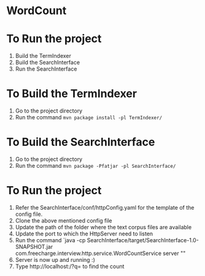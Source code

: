 WordCount
=========


To Run the project
==================

1. Build the TermIndexer
2. Build the SearchInterface
3. Run the SearchInterface


To Build the TermIndexer
========================

1. Go to the project directory
2. Run the command `mvn package install -pl TermIndexer/`


To Build the SearchInterface
============================

1. Go to the project directory
2. Run the command `mvn package -Pfatjar -pl SearchInterface/`


To Run the project
==================

1. Refer the SearchInterface/conf/httpConfig.yaml for the template of the config file.
2. Clone the above mentioned config file
3. Update the path of the folder where the text corpus files are available
4. Update the port to which the HttpServer need to listen
5. Run the command `java -cp SearchInterface/target/SearchInterface-1.0-SNAPSHOT.jar com.freecharge.interview.http.service.WordCountService server "<path-to-the-config-file>"
6. Server is now up and running :)
7. Type http://localhost:<configured-port>/?q=<word> to find the count


